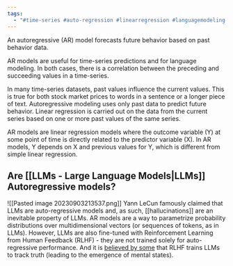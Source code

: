 ```yaml
---
tags:
  - "#time-series #auto-regression #linearregression #languagemodeling #neural-network #ml #reinforcement-learning"
---
```

An autoregressive (AR) model forecasts future behavior based on past behavior data.

AR models are useful for time-series predictions and for language modeling. In both cases, there is a correlation between the preceding and succeeding values in a time-series.

In many time-series datasets, past values influence the current values. This is true for both stock market prices to words in a sentence or a longer piece of text. Autoregressive modeling uses only past data to predict future behavior. Linear regression is carried out on the data from the current series based on one or more past values of the same series.

AR models are linear regression models where the outcome variable (Y) at some point of time is directly related to the predictor variable (X). In AR models, Y depends on X and previous values for Y, which is different from simple linear regression.

## Are [[LLMs - Large Language Models|LLMs]] Autoregressive models?
![[Pasted image 20230903213537.png]]
Yann LeCun famously claimed that LLMs are auto-regressive models and, as such, [[hallucinations]] are an inevitable property of LLMs. AR models are a way to parametrize probability distributions over multidimensional vectors (or sequences of tokens, as in LLMs). However, LLMs are also fine-tuned with Reinforcement Learning from Human Feedback (RLHF) - they are not trained solely for auto-regressive performance. And it is [believed by some](https://arxiv.org/abs/2304.11490) that RLHF trains LLMs to track truth (leading to the emergence of mental states). 

